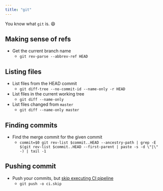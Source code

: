 ```yaml
---
title: "git"
---
```


You know what `git` is. 😄

## Making sense of refs

- Get the current branch name
  - `git rev-parse --abbrev-ref HEAD`

## Listing files

- List files from the HEAD commit
  - `git diff-tree --no-commit-id --name-only -r HEAD`
- List files in the current working tree
  - `git diff --name-only`
- List files changed from `master`
  - `git diff --name-only master`

## Finding commits

- Find the merge commit for the given commit
  - `commit=$0 git rev-list $commit..HEAD --ancestry-path | grep -E $(git rev-list $commit..HEAD --first-parent | paste -s -d \"|\" -) | tail -1`

## Pushing commit

- Push your commits, but [skip executing CI pipeline](https://docs.example_company.com/ee/ci/pipelines/#skip-a-pipeline)
  - `git push -o ci.skip`
